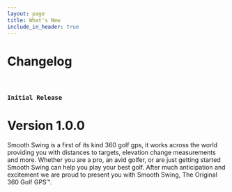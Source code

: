 ```yaml
---
layout: page
title: What's New
include_in_header: true
---
```


# Changelog

<br>

### `Initial Release`
# **Version 1.0.0**

Smooth Swing is a first of its kind 360 golf gps, it works across the world providing you with distances to targets, elevation change measurements and more. Whether you are a pro, an avid golfer, or are just getting started Smooth Swing can help you play your best golf. After much anticipation and excitement we are proud to present you with Smooth Swing, The Original 360 Golf GPS™.

<br>
